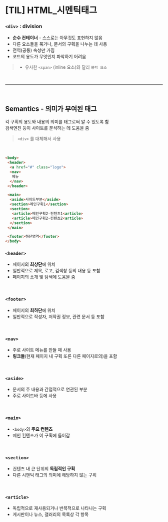 # [TIL] HTML_시멘틱태그

### `<div>` : division
- **순수 컨테이너** - 스스로는 아무것도 표현하지 않음
- 다른 요소들을 묶거나, 문서의 구획을 나누는 데 사용  
- 전역(공통) 속성만 가짐
- 코드의 용도가 무엇인지 파악하기 어려움
> - 유사한 `<span>` (inline 요소)와 달리 `블럭 요소`  

<br>

***

<br>

## **Semantics** - 의미가 부여된 태그
각 구획의 용도와 내용의 의미를 태그로써 알 수 있도록 함  
검색엔진 등이 사이트를 분석하는 데 도움을 줌
> `<div>` 를 대체해서 사용

<br>

```html
<body>
 <header>
  <a href="#" class="logo">
  <nav>
   메뉴
  </nav>
 </header>

 <main>
  <aside>사이드부분</aside>
  <section>메인구획1</section>
  <section>
   <article>메인구획2-컨텐츠1<article>
   <article>메인구획2-컨텐츠2<article>
  </section>
 </main>

 <footer>하단영역</footer>
</body>
```


### `<header>`
- 페이지의 **최상단**에 위치
- 일반적으로 제목, 로고, 검색창 등의 내용 등 포함
- 페이지의 소개 및 탐색에 도움을 줌

<br>

### `<footer>`
- 페이지의 **최하단**에 위치
- 일반적으로 작성자, 저작권 정보, 관련 문서 등 포함

<br>

### `<nav>`
- 주로 사이트 메뉴를 만들 때 사용
- **링크들**(현재 페이지 내 구획 또른 다른 페이지로의)을 포함

<br>

### `<aside>`
- 문서의 주 내용과 간접적으로 연관된 부분
- 주로 사이드바 등에 사용

<br>

### `<main>`
- `<body>`의 **주요 컨텐츠**
- 메인 컨텐츠가 이 구획에 들어감

<br>

### `<section>`
- 컨텐츠 내 큰 단위의 **독립적인 구획**
- 다른 시맨틱 태그의 의미에 해당하지 않는 구획

<br>

### `<article>`
- 독립적으로 재사용되거나 반복적으로 나타나는 구획
- 게시판이나 뉴스, 갤러리의 목록상 각 항목 

